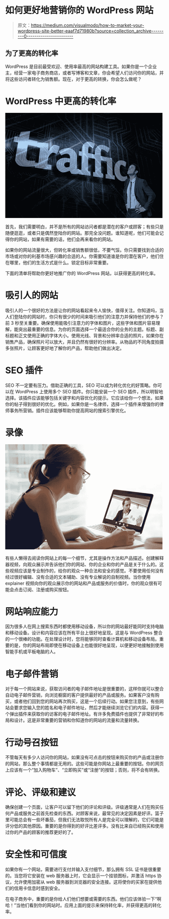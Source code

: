 # 如何更好地营销你的 WordPress 网站

> 原文：<https://medium.com/visualmodo/how-to-market-your-wordpress-site-better-eaaf7d71980b?source=collection_archive---------0----------------------->

## 为了更高的转化率

WordPress 是目前最受欢迎、使用率最高的网站构建工具。如果你是一个企业主，经营一家电子商务商店，或者写博客和文章，你会希望人们访问你的网站，并将这些访问者转化为销售额。现在，对于更高的转换，你会怎么做呢？

# WordPress 中更高的转化率

![](img/2fa74375b5aae944a01148e1f2be9eb6.png)

首先，我们需要明白，并不是所有的网站访问者都是潜在的客户或顾客；有些只是随便逛逛，或者只是偶然登陆你的网站。那完全没问题。谁知道呢，他们可能会记得你的网站，如果有需要的话，他们会再来看你的网站。

如果你的网站流量很大，但转化率或销售额很低，不要气馁。你只需要找到合适的市场或对你的利基市场感兴趣的合适的人。你需要知道谁是你的潜在客户，他们住在哪里，他们的生活方式是什么。锁定目标非常重要。

下面的清单将帮助你更好地推广你的 WordPress 网站，以获得更高的转化率。

# 吸引人的网站

吸引人的一个很好的方法是让你的网站看起来令人愉快，值得关注。你知道吗，当人们登陆你的网站时，你只有很少的时间来吸引他们的注意力并保持他们的参与？前 3 秒至关重要。确保使用能吸引注意力的字体和图片，这些字体和图片容易理解，能突出最重要的信息。为你的页面选择一个最适合你的业务的主题。标题、副标题和正文使用正确的字体大小。使用光线、背景和分辨率合适的照片。如果你在销售产品，确保照片可以放大，并且仍然有很好的分辨率。从物品的不同角度拍摄多张照片，让顾客更好地了解你的产品，帮助他们做出决定。

# SEO 插件

SEO 不一定要有压力。借助正确的工具，SEO 可以成为转化优化的好策略。你可以在 WordPress 上使用多个 SEO 插件。你只能安装一个 SEO 插件，所以明智地选择。该插件应该能够包括关键字和内容优化的提示。它应该给你一个想法，如果你的帖子得到很好的优化。例如，如果你是一名律师，选择一个插件来增强你的律师事务所营销。插件应该能够帮助你提高网站的搜索引擎优化。

# 录像

![](img/4cec0b59e0de6dc66f1d207544dd7977.png)

有些人懒得去阅读你网站上的每一个细节，尤其是操作方法和产品描述。创建解释器视频，向观众展示并告诉他们你的网站、你的企业和你的产品是关于什么的。这些视频应该是专业制作的，给你的观众一种合法和安全的感觉。不要使用任何没有经过很好编辑、没有合适的文本辅助、没有专业解说的自制视频。当你使用 explainer 视频向你的观众展示你的网站和产品或服务的价值时，你的观众很有可能会点击订阅、注册或购买按钮。

# 网站响应能力

因为很多人在网上搜索东西时都使用移动设备，所以你的网站最好能同时支持电脑和移动设备。设计和内容应该在所有平台上很好地呈现。这是与 WordPress 整合的一个很棒的功能。在处理设计时，您将能够同时查看计算机和移动设备布局。重要的是，你的网站布局即使在移动设备上也能很好地呈现，以便更好地接触到使用智能手机或平板电脑的人。

# 电子邮件营销

对于每一个网站来说，获取访问者的电子邮件地址是很重要的，这样你就可以整合自动电子邮件营销，向浏览橱窗的客户提供最好的产品或服务。如果客户没有购买，或者他们回到您的网站再次购买，这是一个后续行动。如果您注意到，有些网站会要求您输入您的姓名和电子邮件地址，然后才能继续浏览它们的内容。获得一个弹出插件来获取你的访客的电子邮件地址。有许多免费插件也提供了非常好的布局和设计。这是非常重要的营销和你知道你的网站的流量和流量转换。

# 行动号召按钮

不管每天有多少人访问你的网站，如果没有可点击的按钮来购买你的产品或注册你的网站，那么整个事情都是无用的。这些可能是你网站上最重要的按钮。你的网页上应该有一个“加入购物车”、“立即购买”或“注册”的按钮；否则，将不会有转换。

# 评论、评级和建议

确保创建一个页面，让客户可以留下他们的评论和评级。评级通常是人们在购买任何产品或服务之前首先检查的东西。对顾客来说，最常见的决定因素是好评。篮子里可能总会有一些坏番茄，但我们无法取悦所有人是完全可以理解的，它们可能是评分低的其他原因。重要的是你得到的好评比差评多。没有比来自已经购买和使用过你的产品的顾客的推荐更好的了。

# 安全性和可信度

如果你有一个网站，需要进行支付并输入支付细节，那么拥有 SSL 证书是很重要的。当您将它安装在 web 服务器上时，它会显示一个挂锁图标，并激活 https 协议，允许使用加密从 web 服务器到浏览器的安全连接。这将使你的买家在提供他们的信用卡信息时感到安全。

在电子商务中，重要的是你给人们他们想要或需要的东西。他们应该体验一下“啊哈！”当他们看到你的网站时。应用上面的提示来保持转化率，并获得更高的转化率。
